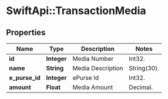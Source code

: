 # SwiftApi::TransactionMedia

## Properties
Name | Type | Description | Notes
------------ | ------------- | ------------- | -------------
**id** | **Integer** | Media Number | Int32. | 
**name** | **String** | Media Description | String(30). | 
**e_purse_id** | **Integer** | ePurse Id | Int32. | 
**amount** | **Float** | Media Amount | Decimal. | 


